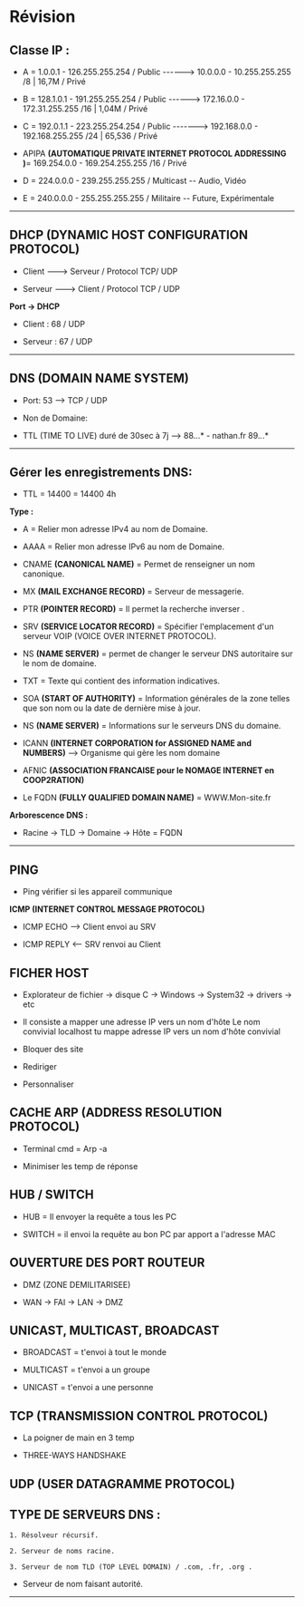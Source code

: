 # **Révision**

## **Classe IP :**

- A = 1.0.0.1 - 126.255.255.254       / Public  ------> 10.0.0.0 - 10.255.255.255    /8  |  16,7M  / Privé

- B = 128.1.0.1 - 191.255.255.254  /  Public  ------> 172.16.0.0 - 172.31.255.255    /16 | 1,04M  / Privé

- C = 192.0.1.1 - 223.255.254.254  / Public  -------> 192.168.0.0 - 192.168.255.255   /24 | 65,536 / Privé

- APIPA **(AUTOMATIQUE PRIVATE INTERNET PROTOCOL ADDRESSING )**= 169.254.0.0 - 169.254.255.255 /16  / Privé


- D = 224.0.0.0 - 239.255.255.255  /  Multicast -- Audio, Vidéo

- E =  240.0.0.0 -  255.255.255.255 / Militaire -- Future, Expérimentale

---

## **DHCP (DYNAMIC HOST CONFIGURATION PROTOCOL)**

- Client ---> Serveur / Protocol TCP/ UDP

- Serveur ---> Client / Protocol TCP / UDP

**Port -> DHCP**

- Client : 68 / UDP

- Serveur : 67 / UDP

---

## **DNS (DOMAIN NAME SYSTEM)**

- Port: 53 --> TCP / UDP

- Non de Domaine:

- TTL (TIME TO LIVE) duré de 30sec à 7j  --> 88.*.*.* - nathan.fr  89.*.*.*

---

## **Gérer les enregistrements DNS:**

- TTL = 14400 = 14400 4h

**Type :**

- A = Relier mon adresse IPv4 au nom de Domaine.

- AAAA = Relier mon adresse IPv6 au nom de Domaine.

- CNAME **(CANONICAL NAME)** = Permet de renseigner un nom canonique.

- MX **(MAIL EXCHANGE RECORD)** = Serveur de messagerie.

- PTR **(POINTER RECORD)** = Il permet la recherche inverser .

- SRV **(SERVICE LOCATOR RECORD)** = Spécifier l'emplacement d'un serveur VOIP (VOICE OVER INTERNET PROTOCOL).

- NS **(NAME SERVER)** = permet de changer le serveur DNS autoritaire sur le nom de domaine.

- TXT  = Texte qui contient des information indicatives.

- SOA **(START OF AUTHORITY)** = Information générales de la zone telles que son nom ou la date de dernière mise à jour.

- NS **(NAME SERVER)** = Informations sur le serveurs DNS du domaine.

- ICANN **(INTERNET CORPORATION for ASSIGNED NAME and NUMBERS)** --> Organisme qui gère les nom domaine 

- AFNIC **(ASSOCIATION FRANCAISE pour le NOMAGE INTERNET en COOP2RATION)**

- Le FQDN **(FULLY QUALIFIED DOMAIN NAME)** = WWW.Mon-site.fr 

**Arborescence DNS :**

- Racine -> TLD -> Domaine -> Hôte = FQDN

---

## **PING**

- Ping vérifier si les appareil communique

**ICMP (INTERNET CONTROL MESSAGE PROTOCOL)**

- ICMP ECHO --> Client envoi au SRV

- ICMP REPLY <-- SRV renvoi au Client

## **FICHER HOST**

- Explorateur de fichier -> disque C -> Windows -> System32 -> drivers -> etc

- Il consiste a mapper une adresse IP vers un nom d'hôte
Le nom convivial localhost tu mappe adresse IP vers un nom d'hôte convivial

- Bloquer des site

- Rediriger

- Personnaliser

## **CACHE ARP (ADDRESS RESOLUTION PROTOCOL)**

- Terminal cmd = Arp -a 

- Minimiser les temp de réponse

## **HUB / SWITCH**

- HUB = Il envoyer la requête a tous les PC

- SWITCH =  il envoi la requête au bon PC par apport a l'adresse MAC


## **OUVERTURE DES PORT ROUTEUR**

- DMZ (ZONE DEMILITARISEE)

- WAN -> FAI -> LAN -> DMZ 


## **UNICAST, MULTICAST,  BROADCAST**

- BROADCAST = t'envoi à tout le monde

- MULTICAST = t'envoi a un groupe

- UNICAST = t'envoi a une personne

## **TCP (TRANSMISSION CONTROL PROTOCOL)**

- La poigner de main en 3 temp 

- THREE-WAYS  HANDSHAKE

## **UDP (USER DATAGRAMME PROTOCOL)**

## **TYPE DE SERVEURS DNS :**

    1. Résolveur récursif.

    2. Serveur de noms racine.

    3. Serveur de nom TLD (TOP LEVEL DOMAIN) / .com, .fr, .org . 

- Serveur de nom faisant autorité.

---